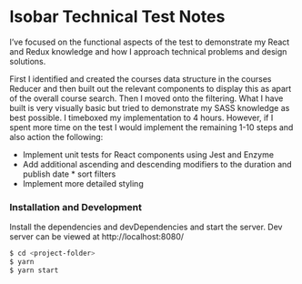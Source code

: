 # Isobar Technical Test Notes

I’ve focused on the functional aspects of the test to demonstrate my React and Redux knowledge and how I approach technical problems and design solutions.

First I identified and created the courses data structure in the courses Reducer and then built out the relevant components to display this as apart of the overall course search. Then I moved onto the filtering. What I have built is very visually basic but tried to demonstrate my SASS knowledge as best possible. I timeboxed my implementation to 4 hours. However, if I spent more time on the test I would implement the remaining 1-10 steps and also action the following:

* Implement unit tests for React components using Jest and Enzyme
* Add additional ascending and descending modifiers to the duration and publish date * sort filters
* Implement more detailed styling

### Installation and Development

Install the dependencies and devDependencies and start the server. Dev server can be viewed at http://localhost:8080/

```sh
$ cd <project-folder>
$ yarn
$ yarn start
```
